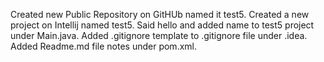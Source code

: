 Created new Public Repository on GitHUb named it test5.
Created a new project on Intellij named test5.
Said hello and added name to test5 project under Main.java.
Added .gitignore template to .gitignore file under .idea.
Added Readme.md file notes under pom.xml.